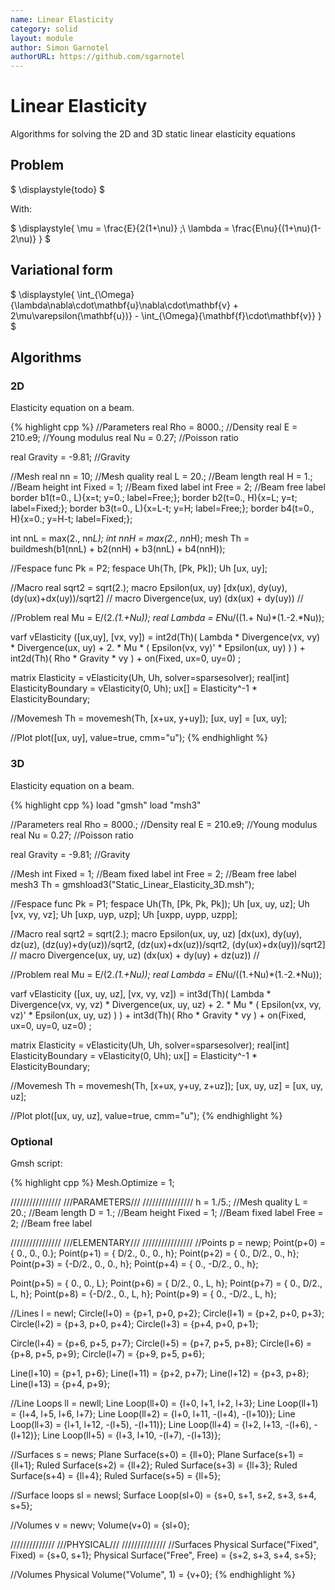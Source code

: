 ```yaml
---
name: Linear Elasticity
category: solid
layout: module
author: Simon Garnotel
authorURL: https://github.com/sgarnotel
---
```


# Linear Elasticity

Algorithms for solving the 2D and 3D static linear elasticity equations

## Problem

$
\displaystyle{todo}
$

With:

$
\displaystyle{
	\mu = \frac{E}{2(1+\nu)} ;\ \lambda = \frac{E\nu}{(1+\nu)(1-2\nu)}
}
$

## Variational form

$
\displaystyle{
	\int_{\Omega}{\lambda\nabla\cdot\mathbf{u}\nabla\cdot\mathbf{v} + 2\mu\varepsilon(\mathbf{u})} - \int_{\Omega}{\mathbf{f}\cdot\mathbf{v}}
}
$

## Algorithms

### 2D

Elasticity equation on a beam.

{% highlight cpp %}
//Parameters
real Rho = 8000.;		//Density
real E = 210.e9;		//Young modulus
real Nu = 0.27;			//Poisson ratio

real Gravity = -9.81;	//Gravity

//Mesh
real nn = 10;			//Mesh quality
real L = 20.;			//Beam length
real H = 1.;			//Beam height
int Fixed = 1;			//Beam fixed label
int Free = 2;			//Beam free label
border b1(t=0., L){x=t; y=0.; label=Free;};
border b2(t=0., H){x=L; y=t; label=Fixed;};
border b3(t=0., L){x=L-t; y=H; label=Free;};
border b4(t=0., H){x=0.; y=H-t; label=Fixed;};

int nnL = max(2., nn*L);
int nnH = max(2., nn*H);
mesh Th = buildmesh(b1(nnL) + b2(nnH) + b3(nnL) + b4(nnH));

//Fespace
func Pk = P2;
fespace Uh(Th, [Pk, Pk]);
Uh [ux, uy];

//Macro
real sqrt2 = sqrt(2.);
macro Epsilon(ux, uy) [dx(ux), dy(uy), (dy(ux)+dx(uy))/sqrt2] //
macro Divergence(ux, uy) (dx(ux) + dy(uy)) //

//Problem
real Mu = E/(2.*(1.+Nu));
real Lambda = E*Nu/((1.+ Nu)*(1.-2.*Nu));

varf vElasticity ([ux,uy], [vx, vy])
	= int2d(Th)(
		  Lambda * Divergence(vx, vy) * Divergence(ux, uy)
		+ 2. * Mu * (
			  Epsilon(vx, vy)' * Epsilon(ux, uy)
		)
	)
	+ int2d(Th)(
		  Rho * Gravity * vy
	)
	+ on(Fixed, ux=0, uy=0)
	;

matrix<real> Elasticity = vElasticity(Uh, Uh, solver=sparsesolver);
real[int] ElasticityBoundary = vElasticity(0, Uh);
ux[] = Elasticity^-1 * ElasticityBoundary;

//Movemesh
Th = movemesh(Th, [x+ux, y+uy]);
[ux, uy] = [ux, uy];

//Plot
plot([ux, uy], value=true, cmm="u");
{% endhighlight %}

### 3D

Elasticity equation on a beam.

{% highlight cpp %}
load "gmsh"
load "msh3"

//Parameters
real Rho = 8000.;		//Density
real E = 210.e9;			//Young modulus
real Nu = 0.27;		//Poisson ratio

real Gravity = -9.81;	//Gravity

//Mesh
int Fixed = 1;			//Beam fixed label
int Free = 2;			//Beam free label
mesh3 Th = gmshload3("Static_Linear_Elasticity_3D.msh");

//Fespace
func Pk = P1;
fespace Uh(Th, [Pk, Pk, Pk]);
Uh [ux, uy, uz];
Uh [vx, vy, vz];
Uh [uxp, uyp, uzp];
Uh [uxpp, uypp, uzpp];

//Macro
real sqrt2 = sqrt(2.);
macro Epsilon(ux, uy, uz) [dx(ux), dy(uy), dz(uz),
	(dz(uy)+dy(uz))/sqrt2,
	(dz(ux)+dx(uz))/sqrt2,
	(dy(ux)+dx(uy))/sqrt2] //
macro Divergence(ux, uy, uz) (dx(ux) + dy(uy) + dz(uz)) //

//Problem
real Mu = E/(2.*(1.+Nu));
real Lambda = E*Nu/((1.+Nu)*(1.-2.*Nu));

varf vElasticity ([ux, uy, uz], [vx, vy, vz])
	= int3d(Th)(
		  Lambda * Divergence(vx, vy, vz) * Divergence(ux, uy, uz)
		+ 2. * Mu * (
			  Epsilon(vx, vy, vz)' * Epsilon(ux, uy, uz)
		)
	)
	+ int3d(Th)(
		  Rho * Gravity * vy
	)
	+ on(Fixed, ux=0, uy=0, uz=0)
	;

matrix Elasticity = vElasticity(Uh, Uh, solver=sparsesolver);
real[int] ElasticityBoundary = vElasticity(0, Uh);
ux[] = Elasticity^-1 * ElasticityBoundary;

//Movemesh
Th = movemesh(Th, [x+ux, y+uy, z+uz]);
[ux, uy, uz] = [ux, uy, uz];

//Plot
plot([ux, uy, uz], value=true, cmm="u");
{% endhighlight %}

### Optional

Gmsh script:

{% highlight cpp %}
Mesh.Optimize = 1;

////////////////
///PARAMETERS///
////////////////
h = 1./5.;			//Mesh quality
L = 20.;			//Beam length
D = 1.;				//Beam height
Fixed = 1;			//Beam fixed label
Free = 2;			//Beam free label

////////////////
///ELEMENTARY///
////////////////
//Points
p = newp;
Point(p+0) = { 0.,   0.,   0.};
Point(p+1) = { D/2., 0.,   0., h};
Point(p+2) = { 0.,   D/2., 0., h};
Point(p+3) = {-D/2., 0.,   0., h};
Point(p+4) = { 0.,  -D/2., 0., h};

Point(p+5) = { 0.,   0.,   L};
Point(p+6) = { D/2., 0.,   L, h};
Point(p+7) = { 0.,   D/2., L, h};
Point(p+8) = {-D/2., 0.,   L, h};
Point(p+9) = { 0.,  -D/2., L, h};

//Lines
l = newl;
Circle(l+0) = {p+1, p+0, p+2};
Circle(l+1) = {p+2, p+0, p+3};
Circle(l+2) = {p+3, p+0, p+4};
Circle(l+3) = {p+4, p+0, p+1};

Circle(l+4) = {p+6, p+5, p+7};
Circle(l+5) = {p+7, p+5, p+8};
Circle(l+6) = {p+8, p+5, p+9};
Circle(l+7) = {p+9, p+5, p+6};

Line(l+10) = {p+1, p+6};
Line(l+11) = {p+2, p+7};
Line(l+12) = {p+3, p+8};
Line(l+13) = {p+4, p+9};

//Line Loops
ll = newll;
Line Loop(ll+0) = {l+0, l+1, l+2, l+3};
Line Loop(ll+1) = {l+4, l+5, l+6, l+7};
Line Loop(ll+2) = {l+0, l+11, -(l+4), -(l+10)};
Line Loop(ll+3) = {l+1, l+12, -(l+5), -(l+11)};
Line Loop(ll+4) = {l+2, l+13, -(l+6), -(l+12)};
Line Loop(ll+5) = {l+3, l+10, -(l+7), -(l+13)};

//Surfaces
s = news;
Plane Surface(s+0) = {ll+0};
Plane Surface(s+1) = {ll+1};
Ruled Surface(s+2) = {ll+2};
Ruled Surface(s+3) = {ll+3};
Ruled Surface(s+4) = {ll+4};
Ruled Surface(s+5) = {ll+5};

//Surface loops
sl = newsl;
Surface Loop(sl+0) = {s+0, s+1, s+2, s+3, s+4, s+5};

//Volumes
v = newv;
Volume(v+0) = {sl+0};

//////////////
///PHYSICAL///
//////////////
//Surfaces
Physical Surface("Fixed", Fixed) = {s+0, s+1};
Physical Surface("Free", Free) = {s+2, s+3, s+4, s+5};

//Volumes
Physical Volume("Volume", 1) = {v+0};
{% endhighlight %}
